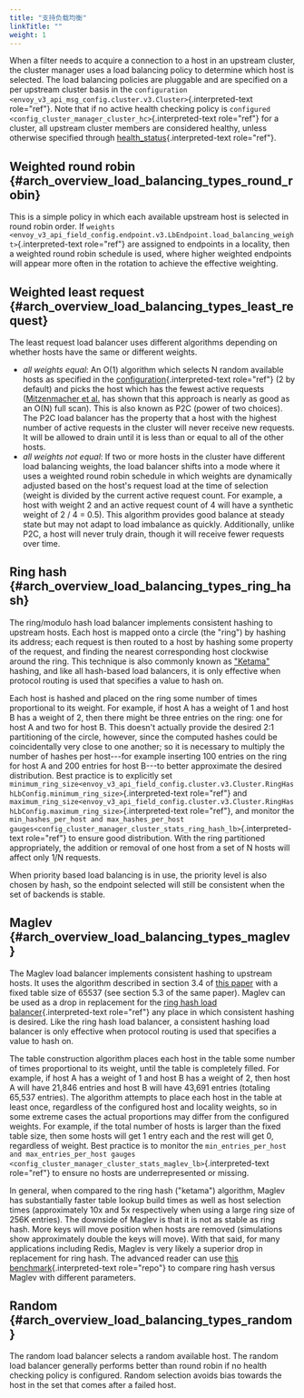 ```yaml
---
title: "支持负载均衡"
linkTitle: ""
weight: 1
---
```


When a filter needs to acquire a connection to a host in an upstream
cluster, the cluster manager uses a load balancing policy to determine
which host is selected. The load balancing policies are pluggable and
are specified on a per upstream cluster basis in the `configuration <envoy_v3_api_msg_config.cluster.v3.Cluster>`{.interpreted-text
role="ref"}. Note that if no active health checking policy is
`configured <config_cluster_manager_cluster_hc>`{.interpreted-text role="ref"} for a
cluster, all upstream cluster members are considered healthy, unless
otherwise specified through
[health_status](envoy_v3_api_field_config.endpoint.v3.LbEndpoint.health_status){.interpreted-text
role="ref"}.

## Weighted round robin {#arch_overview_load_balancing_types_round_robin}

This is a simple policy in which each available upstream host is
selected in round robin order. If `weights <envoy_v3_api_field_config.endpoint.v3.LbEndpoint.load_balancing_weight>`{.interpreted-text
role="ref"} are assigned to endpoints in a locality, then a weighted
round robin schedule is used, where higher weighted endpoints will
appear more often in the rotation to achieve the effective weighting.

## Weighted least request {#arch_overview_load_balancing_types_least_request}

The least request load balancer uses different algorithms depending on
whether hosts have the same or different weights.

- _all weights equal_: An O(1) algorithm which selects N random
  available hosts as specified in the
  [configuration](envoy_v3_api_msg_config.cluster.v3.Cluster.LeastRequestLbConfig){.interpreted-text
  role="ref"} (2 by default) and picks the host which has the fewest
  active requests ([Mitzenmacher et
  al.](https://www.eecs.harvard.edu/~michaelm/postscripts/handbook2001.pdf)
  has shown that this approach is nearly as good as an O(N) full
  scan). This is also known as P2C (power of two choices). The P2C
  load balancer has the property that a host with the highest number
  of active requests in the cluster will never receive new requests.
  It will be allowed to drain until it is less than or equal to all of
  the other hosts.
- _all weights not equal_: If two or more hosts in the cluster have
  different load balancing weights, the load balancer shifts into a
  mode where it uses a weighted round robin schedule in which weights
  are dynamically adjusted based on the host\'s request load at the
  time of selection (weight is divided by the current active request
  count. For example, a host with weight 2 and an active request count
  of 4 will have a synthetic weight of 2 / 4 = 0.5). This algorithm
  provides good balance at steady state but may not adapt to load
  imbalance as quickly. Additionally, unlike P2C, a host will never
  truly drain, though it will receive fewer requests over time.

## Ring hash {#arch_overview_load_balancing_types_ring_hash}

The ring/modulo hash load balancer implements consistent hashing to
upstream hosts. Each host is mapped onto a circle (the \"ring\") by
hashing its address; each request is then routed to a host by hashing
some property of the request, and finding the nearest corresponding host
clockwise around the ring. This technique is also commonly known as
[\"Ketama\"](https://github.com/RJ/ketama) hashing, and like all
hash-based load balancers, it is only effective when protocol routing is
used that specifies a value to hash on.

Each host is hashed and placed on the ring some number of times
proportional to its weight. For example, if host A has a weight of 1 and
host B has a weight of 2, then there might be three entries on the ring:
one for host A and two for host B. This doesn\'t actually provide the
desired 2:1 partitioning of the circle, however, since the computed
hashes could be coincidentally very close to one another; so it is
necessary to multiply the number of hashes per host\-\--for example
inserting 100 entries on the ring for host A and 200 entries for host
B\-\--to better approximate the desired distribution. Best practice is
to explicitly set
`minimum_ring_size<envoy_v3_api_field_config.cluster.v3.Cluster.RingHashLbConfig.minimum_ring_size>`{.interpreted-text
role="ref"} and
`maximum_ring_size<envoy_v3_api_field_config.cluster.v3.Cluster.RingHashLbConfig.maximum_ring_size>`{.interpreted-text
role="ref"}, and monitor the
`min_hashes_per_host and max_hashes_per_host gauges<config_cluster_manager_cluster_stats_ring_hash_lb>`{.interpreted-text
role="ref"} to ensure good distribution. With the ring partitioned
appropriately, the addition or removal of one host from a set of N hosts
will affect only 1/N requests.

When priority based load balancing is in use, the priority level is also
chosen by hash, so the endpoint selected will still be consistent when
the set of backends is stable.

## Maglev {#arch_overview_load_balancing_types_maglev}

The Maglev load balancer implements consistent hashing to upstream
hosts. It uses the algorithm described in section 3.4 of [this
paper](https://static.googleusercontent.com/media/research.google.com/en//pubs/archive/44824.pdf)
with a fixed table size of 65537 (see section 5.3 of the same paper).
Maglev can be used as a drop in replacement for the
[ring hash load balancer](arch_overview_load_balancing_types_ring_hash){.interpreted-text
role="ref"} any place in which consistent hashing is desired. Like the
ring hash load balancer, a consistent hashing load balancer is only
effective when protocol routing is used that specifies a value to hash
on.

The table construction algorithm places each host in the table some
number of times proportional to its weight, until the table is
completely filled. For example, if host A has a weight of 1 and host B
has a weight of 2, then host A will have 21,846 entries and host B will
have 43,691 entries (totaling 65,537 entries). The algorithm attempts to
place each host in the table at least once, regardless of the configured
host and locality weights, so in some extreme cases the actual
proportions may differ from the configured weights. For example, if the
total number of hosts is larger than the fixed table size, then some
hosts will get 1 entry each and the rest will get 0, regardless of
weight. Best practice is to monitor the `min_entries_per_host and max_entries_per_host gauges <config_cluster_manager_cluster_stats_maglev_lb>`{.interpreted-text
role="ref"} to ensure no hosts are underrepresented or missing.

In general, when compared to the ring hash (\"ketama\") algorithm,
Maglev has substantially faster table lookup build times as well as host
selection times (approximately 10x and 5x respectively when using a
large ring size of 256K entries). The downside of Maglev is that it is
not as stable as ring hash. More keys will move position when hosts are
removed (simulations show approximately double the keys will move). With
that said, for many applications including Redis, Maglev is very likely
a superior drop in replacement for ring hash. The advanced reader can
use
[this benchmark](/test/common/upstream/load_balancer_benchmark.cc){.interpreted-text
role="repo"} to compare ring hash versus Maglev with different
parameters.

## Random {#arch_overview_load_balancing_types_random}

The random load balancer selects a random available host. The random
load balancer generally performs better than round robin if no health
checking policy is configured. Random selection avoids bias towards the
host in the set that comes after a failed host.
